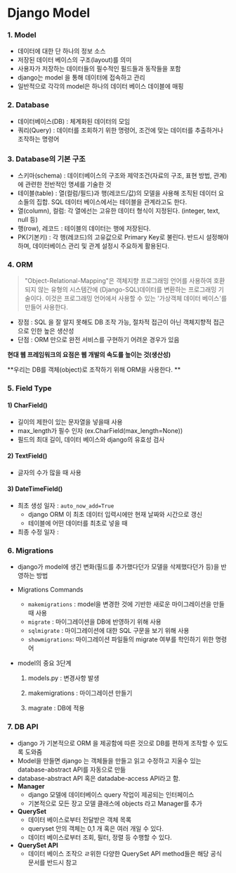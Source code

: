 # Django Model

### 1. Model

- 데이터에 대한 단 하나의 정보 소스
- 저장된 데이터 베이스의 구조(layout)를 의미
- 사용자가 저장하는 데이터들의 필수적인 필드들과 동작들을 포함
- django는 model 을 통해 데이터에 접속하고 관리
- 일반적으로 각각의 model은 하나의 데이터 베이스 데이블에 매핑

### 2. Database

- 데이터베이스(DB) : 체계화된 데이터의 모임
- 쿼리(Query) : 데이터를 조회하기 위한 명령어, 조건에 맞는 데이터를 추출하거나 조작하는 명령어

### 3. Database의 기본 구조

- 스키마(schema) : 데이터베이스의 구조와 제약조건(자료의 구조, 표현 방법, 관계)에 관련한 전반적인 명세를 기술한 것
- 테이블(table) : 열(컬럼/필드)과 행(레코드/값)의 모델을 사용해 조직된 데이터 요소들의 집합. SQL 데이터 베이스에서는 테이블을 관계라고도 한다. 
- 열(column), 컬럼: 각 열에선는 고유한 데이터 형식이 지정된다. (integer, text, null 등)
- 행(row), 레코드 : 테이블의 데이터는 행에 저장된다. 
- PK(기본키) : 각 행(레코드)의 고유값으로 Primary Key로 불린다. 반드시 설정해야하며, 데이터베이스 관리 및 관계 설정시 주요하게 활용된다. 

### 4. ORM

> "Object-Relational-Mapping"은 객체지향 프로그래밍 언어를 사용하여 호환되지 않는 유형의 시스템간에 (Django-SQL)데이터를 변환하는 프로그래밍 기술이다. 이것은 프로그래밍 언어에서 사용할 수 있는 '가상객체 데이터 베이스'를 만들어 사용한다. 

- 장점 : SQL 을 잘 알지 못해도 DB 조작 가능, 절차적 접근이 아닌 객체지향적 접근으로 인한 높은 생산성
- 단점 : ORM 만으로 완전 서비스를 구현하기 어려운 경우가 있음

**현대 웹 프레임워크의 요점은 웹 개발의 속도를 높이는 것(생산성)**

**우리는 DB를 객체(object)로 조작하기 위해 ORM을 사용한다. **

### 5. Field Type

#### 1) CharField()

- 길이의 제한이 있는 문자열을 넣을때 사용
- max_length가 필수 인자 (ex.CharField(max_length=None))
- 필드의 최대 길이, 데이터 베이스와 django의 유효성 검사

#### 2) TextField()

- 글자의 수가 많을 때 사용

#### 3) DateTimeField()

- 최초 생성 일자 : `auto_now_add=True`
  - django ORM 이 최초 데이터 입력시에만 현재 날짜와 시간으로 갱신
  - 테이블에 어떤 데이터를 최초로 넣을 때 
- 최종 수정 일자 : 

### 6. Migrations

- django가 model에 생긴 변화(필드를 추가했다던가 모델을 삭제했다던가 등)을 반영하는 방법
- Migrations Commands
  - `makemigrations` : model을 변경한 것에 기반한 새로운 마이그레이션을 만들 때 사용
  - `migrate` : 마이그레이션을 DB에 반영하기 위해 사용
  - `sqlmigrate` : 마이그레이션에 대한 SQL 구문을 보기 위해 사용
  - `showmigrations`: 마이그레이션 파일들의 migrate 여부를 학인하기 위한 명령어

- model의 중요 3단계 

  1) models.py : 변경사항 발생 

  2) makemigrations : 마이그레이션 만들기

  3) magrate : DB에 적용

### 7. DB API

- django 가 기본적으로 ORM 을 제공함에 따른 것으로 DB를 편하게 조작할 수 있도록 도와줌
- Model을 만들면 django 는 객체들을 만들고 읽고 수정하고 지울수 있는 database-abstract API를 자동으로 만듦
- database-abstract API 혹은 datadabe-access API라고 함.
- **Manager**
  - django 모델에 데이터베이스 query 작업이 제공되는 인터페이스
  - 기본적으로 모든 장고 모델 클래스에 objects 라고 Manager를 추가
- **QuerySet**
  - 데이터 베이스로부터 전달받은 객체 목록
  - queryset 안의 객체는 0,1 개 혹은 여러 개일 수 있다.
  - 데이터 베이스로부터 조회, 필터, 정렬 등 수행할 수 있다.
- **QuerySet API**
  - 데이터 베이스 조작으 ㄹ위한 다양한 QuerySet API method들은 해당 공식 문서를 반드시 참고 